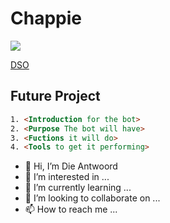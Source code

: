# Chappie
<p align="left">
  <a href="https://skillicons.dev">
    <img src="https://skillicons.dev/icons?i=discord" />
  </a>
</p>

[DSO](https://discord.gg/7jp8X8nsEW)
## Future Project

```html
1. <Introduction for the bot> 
2. <Purpose The bot will have>
3. <Fuctions it will do>
4. <Tools to get it performing>
```
- 👋 Hi, I’m Die Antwoord
- 👀 I’m interested in ...
- 🌱 I’m currently learning ...
- 💞️ I’m looking to collaborate on ...
- 📫 How to reach me ...

<!---
Die Antwoord is a ✨ special ✨ repository because its `README.md` (this file) appears on your GitHub profile.
You can click the Preview link to take a look at your changes.
--->
